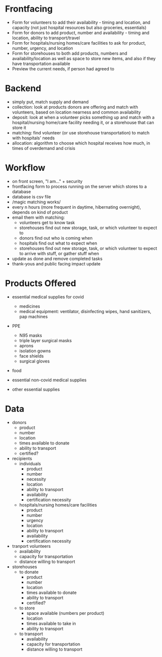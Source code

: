 # Frontfacing
- Form for volunteers to add their availability - timing and location, and
  capacity (not just hospital resources but also groceries, essentials)
- Form for donors to add product, number and availability - timing and location,
  ability to transport/travel
- Form for hospitals/nursing homes/care facilities to ask for product, number,
  urgency, and location
- Form for storehouses to both add products, numbers and availability/location
  as well as space to store new items, and also if they have transportation
available
- Preview the current needs, if person had agreed to

# Backend
- simply put, match supply and demand
- collection: look at products donors are offering and match with volunteers,
  based on location nearness and common availability
- deposit: look at when a volunteer picks something up and match with a
  hospital/nursing home/care facility needing it, or a storehouse that can store
it
- matching: find volunteer (or use storehouse transportation) to match with
  hospitals' needs
- allocation: algorithm to choose which hospital receives how much, in times of
  overdemand and crisis

# Workflow
- on front screen, "I am..." + security
- frontfacing form to process running on the server which stores to a database
- database is csv file
- /magic matching works/
- every n hours (more frequent in daytime, hibernating overnight), depends on
  kind of product
- email them with matching:
    - volunteers get to know task
    - storehouses find out new storage, task, or which volunteer to expect to
    - donors find out who is coming when
    - hospitals find out what to expect when
    - storehouses find out new storage, task, or which volunteer to expect to
arrive with stuff, or gather stuff when
- update as done and remove completed tasks
- thank-yous and public facing impact update

# Products Offered
- essential medical supplies for covid
    - medicines
    - medical equipment: ventilator, disinfecting wipes, hand sanitizers, pap
      machines
- PPE
    - N95 masks
    - triple layer surgical masks
    - aprons
    - isolation gowns
    - face shields
    - surgical gloves

- food
- essential non-covid medical supplies
- other essential supplies

# Data
- donors
    - product
    - number
    - location
    - times available to donate
    - ability to transport
    - certified?
- recipients
    - individuals
        - product
        - number
        - necessity
        - location
        - ability to transport
        - availability
        - certification necessity
    - hospitals/nursing homes/care facilities
        - product
        - number
        - urgency
        - location
        - ability to transport
        - availability
        - certification necessity
- tranport volunteers
    - availability
    - capacity for transportation
    - distance willing to transport
- storehouses
    - to donate
        - product
        - number
        - location
        - times available to donate
        - ability to transport
        - certified?
    - to store
        - space available (numbers per product)
        - location
        - times available to take in
        - ability to transport
    - to transport
        - availability
        - capacity for transportation
        - distance willing to transport



